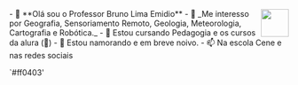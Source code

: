 <img align="right" width="50" height="50" src="(https://1.bp.blogspot.com/-ldG3Q6DUHRM/VhXYjCTJjrI/AAAAAAAAB2s/UC2AkGT6xsQ/s1600-r/BANNER_BLOG_BRUNO.png)">
- 👋 **Olá sou o Professor Bruno Lima Emidio** 
- 👀 _Me interesso por Geografia, Sensoriamento Remoto, Geologia, Meteorologia, Cartografia e Robótica._
- 🌱 Estou cursando Pedagogia e os cursos da alura (🤮)
- 💞️ Estou namorando e em breve noivo.
- 📫 Na escola Cene e nas redes sociais

<!---
ProfBrunoEmidio/ProfBrunoEmidio is a ✨ special ✨ repository because its `README.md` (this file) appears on your GitHub profile.
You can click the Preview link to take a look at your changes.
--->

`#ff0403'
